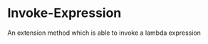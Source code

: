 Invoke-Expression
=================

An extension method which is able to invoke a lambda expression